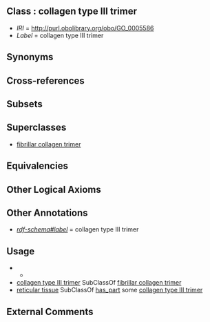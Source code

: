 
## Class : collagen type III trimer

 * *IRI* = http://purl.obolibrary.org/obo/GO_0005586
 * *Label* = collagen type III trimer

## Synonyms


## Cross-references


## Subsets


## Superclasses

 * [fibrillar collagen trimer](../../GO/83/GO_0005583.md)

## Equivalencies


## Other Logical Axioms


## Other Annotations

 * *[rdf-schema#label](../../el/rdf-schema#label.md)* = collagen type III trimer

## Usage

 * -
 * [collagen type III trimer](../../GO/86/GO_0005586.md) SubClassOf [fibrillar collagen trimer](../../GO/83/GO_0005583.md)
 * [reticular tissue](../../UBERON/04/UBERON_0006804.md) SubClassOf [has_part](../../BFO/51/BFO_0000051.md) some [collagen type III trimer](../../GO/86/GO_0005586.md)

## External Comments

